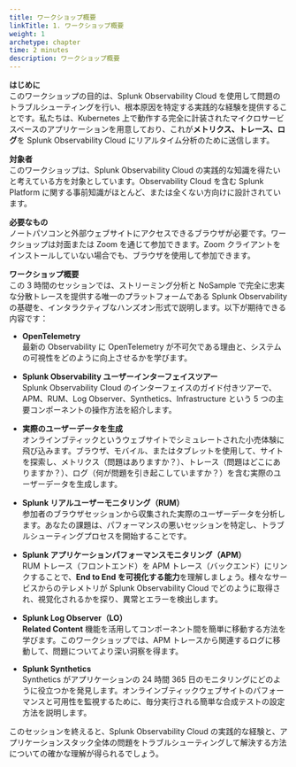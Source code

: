 ```yaml
---
title: ワークショップ概要
linkTitle: 1. ワークショップ概要
weight: 1
archetype: chapter
time: 2 minutes
description: ワークショップ概要
---
```


**はじめに**  
このワークショップの目的は、Splunk Observability Cloud を使用して問題のトラブルシューティングを行い、根本原因を特定する実践的な経験を提供することです。私たちは、Kubernetes 上で動作する完全に計装されたマイクロサービスベースのアプリケーションを用意しており、これが**メトリクス、トレース、ログ**を Splunk Observability Cloud にリアルタイム分析のために送信します。

**対象者**  
このワークショップは、Splunk Observability Cloud の実践的な知識を得たいと考えている方を対象としています。Observability Cloud を含む Splunk Platform に関する事前知識がほとんど、または全くない方向けに設計されています。

**必要なもの**  
ノートパソコンと外部ウェブサイトにアクセスできるブラウザが必要です。ワークショップは対面または Zoom を通じて参加できます。Zoom クライアントをインストールしていない場合でも、ブラウザを使用して参加できます。

**ワークショップ概要**  
この 3 時間のセッションでは、ストリーミング分析と NoSample で完全に忠実な分散トレースを提供する唯一のプラットフォームである Splunk Observability の基礎を、インタラクティブなハンズオン形式で説明します。以下が期待できる内容です：

- **OpenTelemetry**  
  最新の Observability に OpenTelemetry が不可欠である理由と、システムの可視性をどのように向上させるかを学びます。

- **Splunk Observability ユーザーインターフェイスツアー**  
  Splunk Observability Cloud のインターフェイスのガイド付きツアーで、APM、RUM、Log Observer、Synthetics、Infrastructure という 5 つの主要コンポーネントの操作方法を紹介します。

- **実際のユーザーデータを生成**  
  オンラインブティックというウェブサイトでシミュレートされた小売体験に飛び込みます。ブラウザ、モバイル、またはタブレットを使用して、サイトを探索し、メトリクス（問題はありますか？）、トレース（問題はどこにありますか？）、ログ（何が問題を引き起こしていますか？）を含む実際のユーザーデータを生成します。

- **Splunk リアルユーザーモニタリング（RUM）**  
  参加者のブラウザセッションから収集された実際のユーザーデータを分析します。あなたの課題は、パフォーマンスの悪いセッションを特定し、トラブルシューティングプロセスを開始することです。

- **Splunk アプリケーションパフォーマンスモニタリング（APM）**  
  RUM トレース（フロントエンド）を APM トレース（バックエンド）にリンクすることで、**End to End を可視化する能力**を理解しましょう。様々なサービスからのテレメトリが Splunk Observability Cloud でどのように取得され、視覚化されるかを探り、異常とエラーを検出します。

- **Splunk Log Observer（LO）**  
  **Related Content** 機能を活用してコンポーネント間を簡単に移動する方法を学びます。このワークショップでは、APM トレースから関連するログに移動して、問題についてより深い洞察を得ます。

- **Splunk Synthetics**  
  Synthetics がアプリケーションの 24 時間 365 日のモニタリングにどのように役立つかを発見します。オンラインブティックウェブサイトのパフォーマンスと可用性を監視するために、毎分実行される簡単な合成テストの設定方法を説明します。

このセッションを終えると、Splunk Observability Cloud の実践的な経験と、アプリケーションスタック全体の問題をトラブルシューティングして解決する方法についての確かな理解が得られるでしょう。
